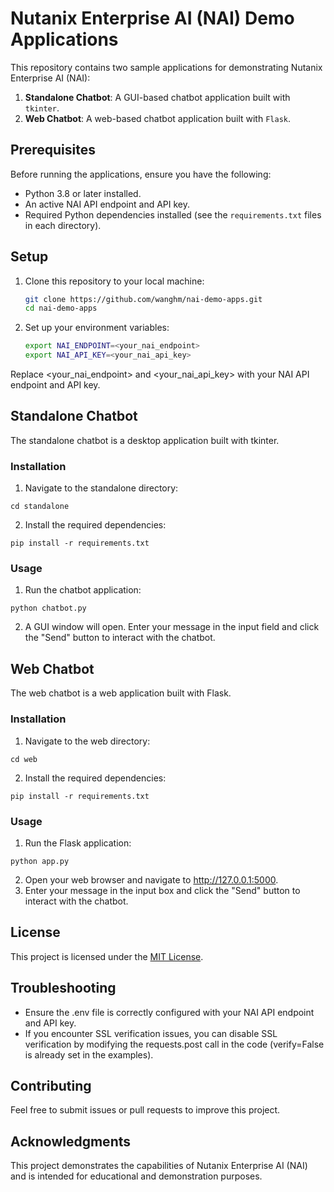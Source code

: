 # Nutanix Enterprise AI (NAI) Demo Applications

This repository contains two sample applications for demonstrating Nutanix Enterprise AI (NAI):
1. **Standalone Chatbot**: A GUI-based chatbot application built with `tkinter`.
2. **Web Chatbot**: A web-based chatbot application built with `Flask`.

## Prerequisites

Before running the applications, ensure you have the following:
- Python 3.8 or later installed.
- An active NAI API endpoint and API key.
- Required Python dependencies installed (see the `requirements.txt` files in each directory).

## Setup

1. Clone this repository to your local machine:
   ```bash
   git clone https://github.com/wanghm/nai-demo-apps.git
   cd nai-demo-apps
   ```

2. Set up your environment variables:
   ```bash
   export NAI_ENDPOINT=<your_nai_endpoint>
   export NAI_API_KEY=<your_nai_api_key>
   ```

Replace <your_nai_endpoint> and <your_nai_api_key> with your NAI API endpoint and API key.

## Standalone Chatbot
The standalone chatbot is a desktop application built with tkinter.

### Installation
1. Navigate to the standalone directory:
```
cd standalone
```
2. Install the required dependencies:
```
pip install -r requirements.txt
```

### Usage
1. Run the chatbot application:
```
python chatbot.py
```
2. A GUI window will open. Enter your message in the input field and click the "Send" button to interact with the chatbot.

## Web Chatbot
The web chatbot is a web application built with Flask.

### Installation
1. Navigate to the web directory:
```
cd web
```
2. Install the required dependencies:
```
pip install -r requirements.txt
```
### Usage
1. Run the Flask application:
```
python app.py
```
2. Open your web browser and navigate to http://127.0.0.1:5000.
3. Enter your message in the input box and click the "Send" button to interact with the chatbot.

## License
This project is licensed under the [MIT License](./LICENSE).

## Troubleshooting
* Ensure the .env file is correctly configured with your NAI API endpoint and API key.
* If you encounter SSL verification issues, you can disable SSL verification by modifying the requests.post call in the code (verify=False is already set in the examples).

## Contributing
Feel free to submit issues or pull requests to improve this project.

## Acknowledgments
This project demonstrates the capabilities of Nutanix Enterprise AI (NAI) and is intended for educational and demonstration purposes.